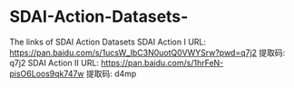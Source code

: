 # SDAI-Action-Datasets-
The links of SDAI Action Datasets
    SDAI Action I URL:   https://pan.baidu.com/s/1ucsW_IbC3N0uotQ0VWYSrw?pwd=q7j2 提取码: q7j2 
    SDAI Action II URL:   https://pan.baidu.com/s/1hrFeN-pisO6Loos9qk747w 提取码: d4mp 
